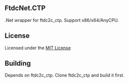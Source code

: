 ## FtdcNet.CTP

.Net wrapper for ftdc2c_ctp. Support x86/x64/AnyCPU.

## License

Licensed under the [MIT License](http://www.mit-license.org/)

## Building

Depends on ftdc2c_ctp. Clone ftdc2c_ctp and build it first.